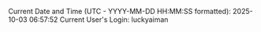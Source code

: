 Current Date and Time (UTC - YYYY-MM-DD HH:MM:SS formatted): 2025-10-03 06:57:52
Current User's Login: luckyaiman
